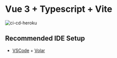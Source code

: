 # Vue 3 + Typescript + Vite

![ci-cd-heroku](https://github.com/ochemerys/vite-vue-boilerplate/actions/workflows/ci-cd-heroku.yml/badge.svg)

## Recommended IDE Setup

- [VSCode](https://code.visualstudio.com/) + [Volar](https://marketplace.visualstudio.com/items?itemName=johnsoncodehk.volar)
